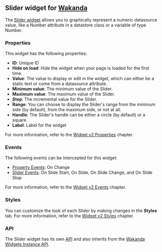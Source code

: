## Slider widget for [Wakanda](http://www.wakanda.org)The [Slider widget](http://doc.wakanda.org/WakandaStudio/help/Title/en/page4660.html "Slider widget") allows you to graphically represent a numeric datasource value, like a Number attribute in a datastore class or a variable of type Number.### PropertiesThis widget has the following properties:* __ID__: Unique ID* __Hide on load__: Hide the widget when your page is loaded for the first time. * __Value__:  The value to display or edit in the widget, which can either be a static text or come from a datasource attribute. * __Minimum value__: The minimum value of the Slider. * __Maximum value__: The maximum value of the Slider. * __Step__: The incremental value for the Slider.* __Range__: You can choose to display the Slider's range from the minimum side (by default), from the maximum side, or not at all.* __Handle__: The Slider's handle can be either a circle (by default) or a square.* __Label__: Label for the widgetFor more information, refer to the [Widget v2 Properties](http://doc.wakanda.org/WakandaStudio/help/Title/en/page4608.html "Widget v2 Properties") chapter.### EventsThe following events can be intercepted for this widget:* [Property Events](http://doc.wakanda.org/WakandaStudio/help/Title/en/page4609.html#1085182): On Change* [Slider Events](http://doc.wakanda.org/WakandaStudio/help/Title/en/page4609.html#1092241): On Slide Start, On Slide, On Slide Change, and On Slide StopFor more information, refer to the [Widget v2 Events](http://doc.wakanda.org/WakandaStudio/help/Title/en/page4609.html "Widget v2 Events") chapter.### StylesYou can customize the look of each Slider by making changes in the __Styles__ tab. For more information, refer to the [Widget v2 Styles](http://doc.wakanda.org/WakandaStudio0/help/Title/en/page4611.html "Widget v2 Styles") chapter.### APIThe Slider widget has its own [API](http://doc.wakanda.org/WakandaStudio/help/Title/en/page4661.html "Slider v2 API") and also inherits from the [Wakanda Widgets Instance API](http://doc.wakanda.org/WakandaStudio/help/Title/en/page4066.html "Wakanda Widgets Instance API").